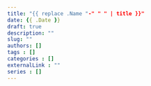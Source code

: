 ```yaml
---
title: "{{ replace .Name "-" " " | title }}"
date: {{ .Date }}
draft: true
description: ""
slug: ""
authors: []
tags : []
categories : []
externalLink : ""
series : []
---
```


